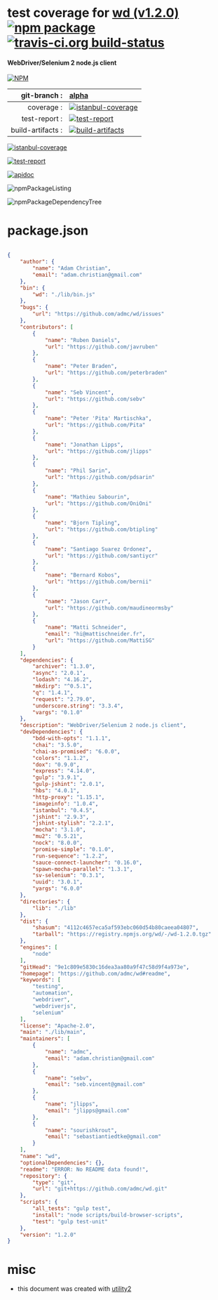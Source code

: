 # test coverage for  [wd (v1.2.0)](https://github.com/admc/wd#readme)  [![npm package](https://img.shields.io/npm/v/npmtest-wd.svg?style=flat-square)](https://www.npmjs.org/package/npmtest-wd) [![travis-ci.org build-status](https://api.travis-ci.org/npmtest/node-npmtest-wd.svg)](https://travis-ci.org/npmtest/node-npmtest-wd)
#### WebDriver/Selenium 2 node.js client

[![NPM](https://nodei.co/npm/wd.png?downloads=true)](https://www.npmjs.com/package/wd)

| git-branch : | [alpha](https://github.com/npmtest/node-npmtest-wd/tree/alpha)|
|--:|:--|
| coverage : | [![istanbul-coverage](https://npmtest.github.io/node-npmtest-wd/build/coverage.badge.svg)](https://npmtest.github.io/node-npmtest-wd/build/coverage.html/index.html)|
| test-report : | [![test-report](https://npmtest.github.io/node-npmtest-wd/build/test-report.badge.svg)](https://npmtest.github.io/node-npmtest-wd/build/test-report.html)|
| build-artifacts : | [![build-artifacts](https://npmtest.github.io/node-npmtest-wd/glyphicons_144_folder_open.png)](https://github.com/npmtest/node-npmtest-wd/tree/gh-pages/build)|

[![istanbul-coverage](https://npmtest.github.io/node-npmtest-wd/build/screenCapture.buildCustomOrg.browser.coverage.html.png)](https://npmtest.github.io/node-npmtest-wd/build/coverage.html/index.html)

[![test-report](https://npmtest.github.io/node-npmtest-wd/build/screenCapture.buildCustomOrg.browser.%252Fhome%252Ftravis%252Fbuild%252Fnpmtest%252Fnode-npmtest-wd%252Ftmp%252Fbuild%252Ftest-report.html.png)](https://npmtest.github.io/node-npmtest-wd/build/test-report.html)

[![apidoc](https://npmdoc.github.io/node-npmdoc-wd/build/screenCapture.buildApidoc.browser.%252Fhome%252Ftravis%252Fbuild%252Fnpmdoc%252Fnode-npmdoc-wd%252Ftmp%252Fbuild%252Fapidoc.html.png)](https://npmdoc.github.io/node-npmdoc-wd/build/apidoc.html)

![npmPackageListing](https://npmtest.github.io/node-npmtest-wd/build/screenCapture.npmPackageListing.svg)

![npmPackageDependencyTree](https://npmtest.github.io/node-npmtest-wd/build/screenCapture.npmPackageDependencyTree.svg)



# package.json

```json

{
    "author": {
        "name": "Adam Christian",
        "email": "adam.christian@gmail.com"
    },
    "bin": {
        "wd": "./lib/bin.js"
    },
    "bugs": {
        "url": "https://github.com/admc/wd/issues"
    },
    "contributors": [
        {
            "name": "Ruben Daniels",
            "url": "https://github.com/javruben"
        },
        {
            "name": "Peter Braden",
            "url": "https://github.com/peterbraden"
        },
        {
            "name": "Seb Vincent",
            "url": "https://github.com/sebv"
        },
        {
            "name": "Peter 'Pita' Martischka",
            "url": "https://github.com/Pita"
        },
        {
            "name": "Jonathan Lipps",
            "url": "https://github.com/jlipps"
        },
        {
            "name": "Phil Sarin",
            "url": "https://github.com/pdsarin"
        },
        {
            "name": "Mathieu Sabourin",
            "url": "https://github.com/OniOni"
        },
        {
            "name": "Bjorn Tipling",
            "url": "https://github.com/btipling"
        },
        {
            "name": "Santiago Suarez Ordonez",
            "url": "https://github.com/santiycr"
        },
        {
            "name": "Bernard Kobos",
            "url": "https://github.com/bernii"
        },
        {
            "name": "Jason Carr",
            "url": "https://github.com/maudineormsby"
        },
        {
            "name": "Matti Schneider",
            "email": "hi@mattischneider.fr",
            "url": "https://github.com/MattiSG"
        }
    ],
    "dependencies": {
        "archiver": "1.3.0",
        "async": "2.0.1",
        "lodash": "4.16.2",
        "mkdirp": "^0.5.1",
        "q": "1.4.1",
        "request": "2.79.0",
        "underscore.string": "3.3.4",
        "vargs": "0.1.0"
    },
    "description": "WebDriver/Selenium 2 node.js client",
    "devDependencies": {
        "bdd-with-opts": "1.1.1",
        "chai": "3.5.0",
        "chai-as-promised": "6.0.0",
        "colors": "1.1.2",
        "dox": "0.9.0",
        "express": "4.14.0",
        "gulp": "3.9.1",
        "gulp-jshint": "2.0.1",
        "hbs": "4.0.1",
        "http-proxy": "1.15.1",
        "imageinfo": "1.0.4",
        "istanbul": "0.4.5",
        "jshint": "2.9.3",
        "jshint-stylish": "2.2.1",
        "mocha": "3.1.0",
        "mu2": "0.5.21",
        "nock": "8.0.0",
        "promise-simple": "0.1.0",
        "run-sequence": "1.2.2",
        "sauce-connect-launcher": "0.16.0",
        "spawn-mocha-parallel": "1.3.1",
        "sv-selenium": "0.3.1",
        "uuid": "3.0.1",
        "yargs": "6.0.0"
    },
    "directories": {
        "lib": "./lib"
    },
    "dist": {
        "shasum": "4112c4657eca5af593ebc060d54b80caeea04807",
        "tarball": "https://registry.npmjs.org/wd/-/wd-1.2.0.tgz"
    },
    "engines": [
        "node"
    ],
    "gitHead": "9e1c809e5830c16dea3aa80a9f47c58d9f4a973e",
    "homepage": "https://github.com/admc/wd#readme",
    "keywords": [
        "testing",
        "automation",
        "webdriver",
        "webdriverjs",
        "selenium"
    ],
    "license": "Apache-2.0",
    "main": "./lib/main",
    "maintainers": [
        {
            "name": "admc",
            "email": "adam.christian@gmail.com"
        },
        {
            "name": "sebv",
            "email": "seb.vincent@gmail.com"
        },
        {
            "name": "jlipps",
            "email": "jlipps@gmail.com"
        },
        {
            "name": "sourishkrout",
            "email": "sebastiantiedtke@gmail.com"
        }
    ],
    "name": "wd",
    "optionalDependencies": {},
    "readme": "ERROR: No README data found!",
    "repository": {
        "type": "git",
        "url": "git+https://github.com/admc/wd.git"
    },
    "scripts": {
        "all_tests": "gulp test",
        "install": "node scripts/build-browser-scripts",
        "test": "gulp test-unit"
    },
    "version": "1.2.0"
}
```



# misc
- this document was created with [utility2](https://github.com/kaizhu256/node-utility2)
